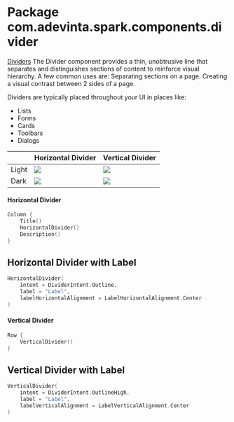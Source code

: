 # Package com.adevinta.spark.components.divider

[Dividers](https://spark.adevinta.com/1186e1705/p/867b47-divider)
The Divider component provides a thin, unobtrusive line that separates and distinguishes sections of content to reinforce visual hierarchy. A few common uses are:
Separating sections on a page.
Creating a visual contrast between 2 sides of a page.

Dividers are typically placed throughout your UI in places like:
- Lists
- Forms
- Cards
- Toolbars
- Dialogs

|       | Horizontal Divider                                                                   | Vertical Divider                                                                   |
|-------|--------------------------------------------------------------------------------------|------------------------------------------------------------------------------------|
| Light | ![](../../images/com.adevinta.spark.divider_DividerScreenshot_horizontal__light.png) | ![](../../images/com.adevinta.spark.divider_DividerScreenshot_vertical__light.png) |
| Dark  | ![](../../images/com.adevinta.spark.divider_DividerScreenshot_horizontal__dark.png)  | ![](../../images/com.adevinta.spark.divider_DividerScreenshot_vertical__dark.png)  |

#### Horizontal Divider
```kotlin
Column {
    Title()
    HorizontalDivider()
    Description()
}
```

## Horizontal Divider with Label
```kotlin
HorizontalDivider(
    intent = DividerIntent.Outline, 
    label = "Label", 
    labelHorizontalAlignment = LabelHorizontalAlignment.Center
)
```

#### Vertical Divider
```kotlin
Row {
    VerticalDivider()
}
```

## Vertical Divider with Label
```kotlin
VerticalDivider(
    intent = DividerIntent.OutlineHigh,
    label = "Label",
    labelVerticalAlignment = LabelVerticalAlignment.Center
)
```
